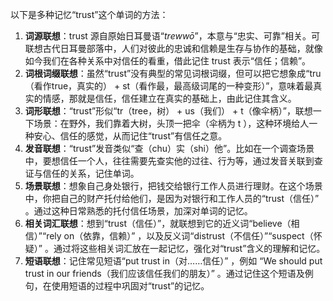以下是多种记忆“trust”这个单词的方法：
1. **词源联想**：trust 源自原始日耳曼语“*trewwō*”，本意与“忠实、可靠”相关。可联想古代日耳曼部落中，人们对彼此的忠诚和信赖是生存与协作的基础，就像如今我们在各种关系中对信任的看重，借此记住 trust 表示“信任；信赖”。
2. **词根词缀联想**：虽然“trust”没有典型的常见词根词缀，但可以把它想象成“tru（看作true，真实的） + st（看作最，最高级词尾的一种变形）”，意味着最真实的情感，那就是信任，信任建立在真实的基础上，由此记住其含义。
3. **词形联想**：“trust”形似“tr（tree，树） + us（我们） + t（像伞柄）”，联想一下场景：在野外，我们靠着大树，头顶一把伞（伞柄为 t ），这种环境给人一种安心、信任的感觉，从而记住“trust”有信任之意。
4. **发音联想**：“trust”发音类似“查（chu）实（shi）他”。比如在一个调查场景中，要想信任一个人，往往需要先查实他的过往、行为等，通过发音关联到查证与信任的关系，记住单词。
5. **场景联想**：想象自己身处银行，把钱交给银行工作人员进行理财。在这个场景中，你把自己的财产托付给他们，是因为对银行和工作人员的“trust（信任）” 。通过这种日常熟悉的托付信任场景，加深对单词的记忆。
6. **相关词汇联想**：想到“trust（信任）”，就联想到它的近义词“believe（相信）”“rely on（依靠，信赖）” ，以及反义词“distrust（不信任）”“suspect（怀疑）” 。通过将这些相关词汇放在一起记忆，强化对“trust”含义的理解和记忆。
7. **短语联想**：记住常见短语“put trust in（对……信任）” ，例如 “We should put trust in our friends（我们应该信任我们的朋友）” 。通过记住这个短语及例句，在使用短语的过程中巩固对“trust”的记忆。 